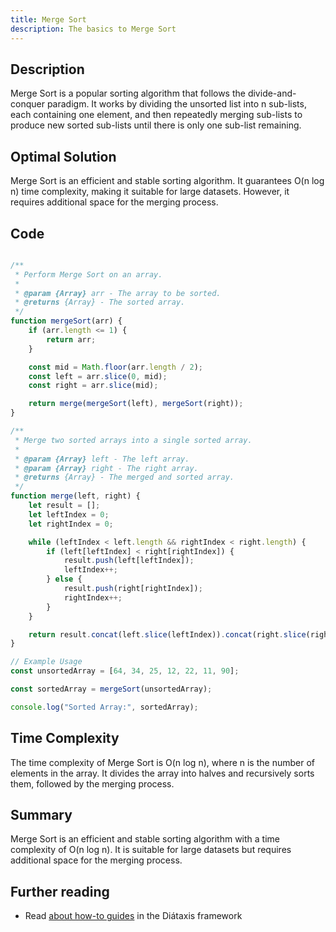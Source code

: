 ```yaml
---
title: Merge Sort
description: The basics to Merge Sort
---
```


## Description
Merge Sort is a popular sorting algorithm that follows the divide-and-conquer paradigm. It works by dividing the unsorted list into n sub-lists, each containing one element, and then repeatedly merging sub-lists to produce new sorted sub-lists until there is only one sub-list remaining.

## Optimal Solution
Merge Sort is an efficient and stable sorting algorithm. It guarantees O(n log n) time complexity, making it suitable for large datasets. However, it requires additional space for the merging process.

## Code
```javascript

/**
 * Perform Merge Sort on an array.
 *
 * @param {Array} arr - The array to be sorted.
 * @returns {Array} - The sorted array.
 */
function mergeSort(arr) {
    if (arr.length <= 1) {
        return arr;
    }

    const mid = Math.floor(arr.length / 2);
    const left = arr.slice(0, mid);
    const right = arr.slice(mid);

    return merge(mergeSort(left), mergeSort(right));
}

/**
 * Merge two sorted arrays into a single sorted array.
 *
 * @param {Array} left - The left array.
 * @param {Array} right - The right array.
 * @returns {Array} - The merged and sorted array.
 */
function merge(left, right) {
    let result = [];
    let leftIndex = 0;
    let rightIndex = 0;

    while (leftIndex < left.length && rightIndex < right.length) {
        if (left[leftIndex] < right[rightIndex]) {
            result.push(left[leftIndex]);
            leftIndex++;
        } else {
            result.push(right[rightIndex]);
            rightIndex++;
        }
    }

    return result.concat(left.slice(leftIndex)).concat(right.slice(rightIndex));
}

// Example Usage
const unsortedArray = [64, 34, 25, 12, 22, 11, 90];

const sortedArray = mergeSort(unsortedArray);

console.log("Sorted Array:", sortedArray);

```

## Time Complexity
The time complexity of Merge Sort is O(n log n), where n is the number of elements in the array. It divides the array into halves and recursively sorts them, followed by the merging process.

## Summary
Merge Sort is an efficient and stable sorting algorithm with a time complexity of O(n log n). It is suitable for large datasets but requires additional space for the merging process.

## Further reading

- Read [about how-to guides](https://diataxis.fr/how-to-guides/) in the Diátaxis framework